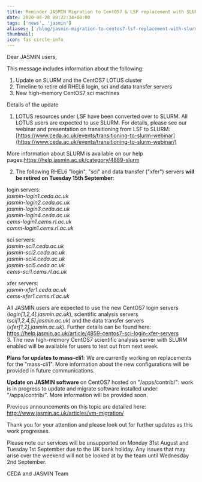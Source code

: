 ```yaml
---
title: Reminder JASMIN Migration to CentOS7 & LSF replacement with SLURM UPDATE 10
date: 2020-08-28 09:22:34+00:00
tags: ['news', 'jasmin']
aliases: ['/blog/jasmin-migration-to-centos7-lsf-replacement-with-slurm-update-10']
thumbnail: 
icon: fas circle-info
---
```


Dear JASMIN users,  
  
This message includes information about the following:  
  
1. Update on SLURM and the CentOS7 LOTUS cluster  
2. Timeline to retire old RHEL6 login, sci and data transfer servers  
3. New high-memory CentOS7 sci machines  
  
Details of the update  
  
1. LOTUS resources under LSF have been converted over to SLURM. All LOTUS users are expected to use SLURM. For details, please see our webinar and presentation on transitioning from LSF to SLURM: [https://www.ceda.ac.uk/events/transitioning-to-slurm-webinar](https://www.ceda.ac.uk/events/transitioning-to-slurm-webinar/)   
  
More information about SLURM is available on our help pages:<https://help.jasmin.ac.uk/category/4889-slurm>  
  
2. The following RHEL6 "login", "sci" and data transfer ("xfer") servers **will be retired on Tuesday 15th September**:   
  
login servers:  
*jasmin-login1.ceda.ac.uk*  
*jasmin-login2.ceda.ac.uk*  
*jasmin-login3.ceda.ac.uk*  
*jasmin-login4.ceda.ac.uk*  
*cems-login1.cems.rl.ac.uk*  
*comm-login1.cems.rl.ac.uk*


sci servers:   
*jasmin-sci1.ceda.ac.uk*  
*jasmin-sci2.ceda.ac.uk*  
*jasmin-sci4.ceda.ac.uk*  
*jasmin-sci5.ceda.ac.uk*  
*cems-sci1.cems.rl.ac.uk*


xfer servers:  
*jasmin-xfer1.ceda.ac.uk*  
*cems-xfer1.cems.rl.ac.uk*


All JASMIN users are expected to use the new CentOS7 login servers (*login[1,2,4].jasmin.ac.uk*), scientific analysis servers (*sci[1,2,4,5].jasmin.ac.uk*) and the data transfer servers (*xfer[1,2].jasmin.ac.uk*). Further details can be found here: <https://help.jasmin.ac.uk/article/4859-centos7-sci-login-xfer-servers>  
3. The new high-memory CentOS7 scientific analysis server with SLURM enabled will be available for users to test out from next week.  
  
**Plans for updates to mass-cli1**: We are currently working on replacements for the "mass-cli1". More information about the new configurations will be provided in future communications.   
  
**Update on JASMIN software** on CentOS7 hosted on "/apps/contrib/": work is in progress to update and migrate software installed under: "/apps/contrib/". More information will be provided soon.  
  
Previous announcements on this topic are detailed here: <http://www.jasmin.ac.uk/articles/vm-migration/>  
  
Thank you for your attention and please look out for further updates as this work progresses.   
  
Please note our services will be unsupported on Monday 31st August and Tuesday 1st September due to the UK bank holiday. Any issues that may arise over the weekend will not be looked at by the team until Wednesday 2nd September.   
  
CEDA and JASMIN Team


